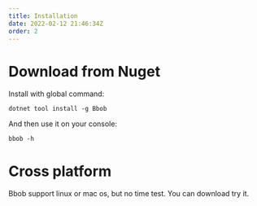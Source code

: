 ```yaml
---
title: Installation
date: 2022-02-12 21:46:34Z
order: 2
---
```

# Download from Nuget
Install with global command:
```
dotnet tool install -g Bbob
```
And then use it on your console:
```
bbob -h
```

# Cross platform
Bbob support linux or mac os, but no time test. You can download try it.